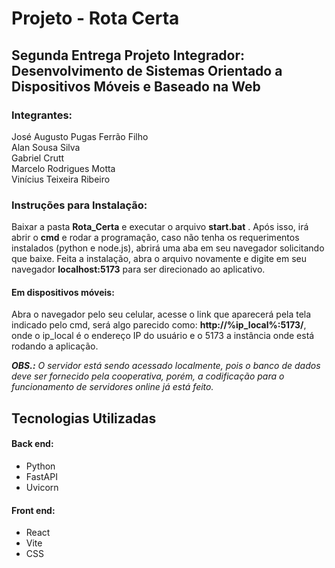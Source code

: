 # Projeto - Rota Certa 
## Segunda Entrega Projeto Integrador: Desenvolvimento de Sistemas Orientado a Dispositivos Móveis e Baseado na Web
### Integrantes:
José Augusto Pugas Ferrão Filho <br> Alan Sousa Silva <br> Gabriel Crutt <br> Marcelo Rodrigues Motta <br> Vinícius Teixeira Ribeiro <br>
### Instruções para Instalação:
Baixar a pasta __Rota_Certa__ e executar o arquivo __start.bat__ . Após isso, irá abrir o **cmd** e rodar a programação, caso não tenha os requerimentos instalados (python e node.js), abrirá uma aba em seu navegador solicitando que baixe. Feita a instalação, abra o arquivo novamente e digite em seu navegador **localhost:5173** para ser direcionado ao aplicativo.
#### Em dispositivos móveis:
Abra o navegador pelo seu celular, acesse o link que aparecerá pela tela indicado pelo cmd, será algo parecido como: **http://%ip_local%:5173/**, onde o ip_local é o endereço IP do usuário e o 5173 a instância onde está rodando a aplicação. <br> 

_**OBS.:** O servidor está sendo acessado localmente, pois o banco de dados deve ser fornecido pela cooperativa, porém, a codificação para o funcionamento de servidores online já está feito._
## Tecnologias Utilizadas
#### Back end: 
- Python
- FastAPI
- Uvicorn
#### Front end:
- React
- Vite
- CSS
